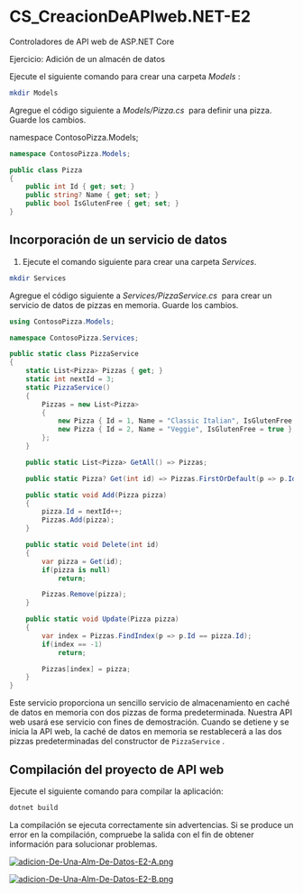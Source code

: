 # CS_CreacionDeAPIweb.NET-E2
Controladores de API web de ASP.NET Core

Ejercicio: Adición de un almacén de datos

Ejecute el siguiente comando para crear una carpeta *Models*
:

```bash
mkdir Models
```

Agregue el código siguiente a *Models/Pizza.cs*
 para definir una pizza. Guarde los cambios.

namespace ContosoPizza.Models;

```csharp
namespace ContosoPizza.Models;

public class Pizza
{
    public int Id { get; set; }
    public string? Name { get; set; }
    public bool IsGlutenFree { get; set; }
}
```

## **Incorporación de un servicio de datos**

1. Ejecute el comando siguiente para crear una carpeta *Services*.

```bash
mkdir Services
```

Agregue el código siguiente a *Services/PizzaService.cs*
 para crear un servicio de datos de pizzas en memoria. Guarde los cambios.

```csharp
using ContosoPizza.Models;

namespace ContosoPizza.Services;

public static class PizzaService
{
    static List<Pizza> Pizzas { get; }
    static int nextId = 3;
    static PizzaService()
    {
        Pizzas = new List<Pizza>
        {
            new Pizza { Id = 1, Name = "Classic Italian", IsGlutenFree = false },
            new Pizza { Id = 2, Name = "Veggie", IsGlutenFree = true }
        };
    }

    public static List<Pizza> GetAll() => Pizzas;

    public static Pizza? Get(int id) => Pizzas.FirstOrDefault(p => p.Id == id);

    public static void Add(Pizza pizza)
    {
        pizza.Id = nextId++;
        Pizzas.Add(pizza);
    }

    public static void Delete(int id)
    {
        var pizza = Get(id);
        if(pizza is null)
            return;

        Pizzas.Remove(pizza);
    }

    public static void Update(Pizza pizza)
    {
        var index = Pizzas.FindIndex(p => p.Id == pizza.Id);
        if(index == -1)
            return;

        Pizzas[index] = pizza;
    }
}
```

Este servicio proporciona un sencillo servicio de almacenamiento en caché de datos en memoria con dos pizzas de forma predeterminada. Nuestra API web usará ese servicio con fines de demostración. Cuando se detiene y se inicia la API web, la caché de datos en memoria se restablecerá a las dos pizzas predeterminadas del constructor de `PizzaService`
.

## **Compilación del proyecto de API web**

Ejecute el siguiente comando para compilar la aplicación:

```csharp
dotnet build
```

La compilación se ejecuta correctamente sin advertencias. Si se produce un error en la compilación, compruebe la salida con el fin de obtener información para solucionar problemas.

[![adicion-De-Una-Alm-De-Datos-E2-A.png](https://i.postimg.cc/TwCnYCXb/adicion-De-Una-Alm-De-Datos-E2-A.png)](https://postimg.cc/Vr0JK9vs)

[![adicion-De-Una-Alm-De-Datos-E2-B.png](https://i.postimg.cc/T2Nnz70M/adicion-De-Una-Alm-De-Datos-E2-B.png)](https://postimg.cc/jCNWNhBZ)

